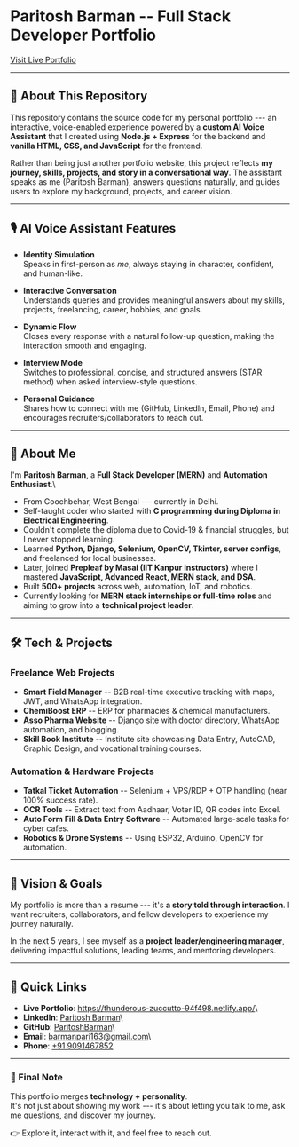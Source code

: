# Paritosh Barman -- Full Stack Developer Portfolio

[Visit Live Portfolio](https://thunderous-zuccutto-94f498.netlify.app/)


------------------------------------------------------------------------

## 📖 About This Repository

This repository contains the source code for my personal portfolio ---
an interactive, voice-enabled experience powered by a **custom AI Voice
Assistant** that I created using **Node.js + Express** for the backend
and **vanilla HTML, CSS, and JavaScript** for the frontend.

Rather than being just another portfolio website, this project reflects
**my journey, skills, projects, and story in a conversational way**. The
assistant speaks as me (Paritosh Barman), answers questions naturally,
and guides users to explore my background, projects, and career vision.

------------------------------------------------------------------------

## 🎙️ AI Voice Assistant Features

-   **Identity Simulation**\
    Speaks in first-person as *me*, always staying in character,
    confident, and human-like.

-   **Interactive Conversation**\
    Understands queries and provides meaningful answers about my skills,
    projects, freelancing, career, hobbies, and goals.

-   **Dynamic Flow**\
    Closes every response with a natural follow-up question, making the
    interaction smooth and engaging.

-   **Interview Mode**\
    Switches to professional, concise, and structured answers (STAR
    method) when asked interview-style questions.

-   **Personal Guidance**\
    Shares how to connect with me (GitHub, LinkedIn, Email, Phone) and
    encourages recruiters/collaborators to reach out.

------------------------------------------------------------------------

## 🚀 About Me

I'm **Paritosh Barman**, a **Full Stack Developer (MERN)** and
**Automation Enthusiast**.\
- From Coochbehar, West Bengal --- currently in Delhi.
- Self-taught coder who started with **C programming during Diploma in
Electrical Engineering**.
- Couldn't complete the diploma due to Covid-19 & financial struggles,
but I never stopped learning.
- Learned **Python, Django, Selenium, OpenCV, Tkinter, server configs**,
and freelanced for local businesses.
- Later, joined **Prepleaf by Masai (IIT Kanpur instructors)** where I
mastered **JavaScript, Advanced React, MERN stack, and DSA**.
- Built **500+ projects** across web, automation, IoT, and robotics.
- Currently looking for **MERN stack internships or full-time roles**
and aiming to grow into a **technical project leader**.

------------------------------------------------------------------------

## 🛠️ Tech & Projects

### Freelance Web Projects

-   **Smart Field Manager** -- B2B real-time executive tracking with
    maps, JWT, and WhatsApp integration.
-   **ChemiBoost ERP** -- ERP for pharmacies & chemical manufacturers.
-   **Asso Pharma Website** -- Django site with doctor directory,
    WhatsApp automation, and blogging.
-   **Skill Book Institute** -- Institute site showcasing Data Entry,
    AutoCAD, Graphic Design, and vocational training courses.

### Automation & Hardware Projects

-   **Tatkal Ticket Automation** -- Selenium + VPS/RDP + OTP handling
    (near 100% success rate).
-   **OCR Tools** -- Extract text from Aadhaar, Voter ID, QR codes into
    Excel.
-   **Auto Form Fill & Data Entry Software** -- Automated large-scale
    tasks for cyber cafes.
-   **Robotics & Drone Systems** -- Using ESP32, Arduino, OpenCV for
    automation.

------------------------------------------------------------------------

## 🎯 Vision & Goals

My portfolio is more than a resume --- it's **a story told through
interaction**.
I want recruiters, collaborators, and fellow developers to experience my
journey naturally.

In the next 5 years, I see myself as a **project leader/engineering
manager**, delivering impactful solutions, leading teams, and mentoring
developers.

------------------------------------------------------------------------

## 🔗 Quick Links

-   **Live Portfolio**:
    <https://thunderous-zuccutto-94f498.netlify.app/>\
-   **LinkedIn**: [Paritosh
    Barman](https://www.linkedin.com/in/paritosh-barman-003257229)\
-   **GitHub**: [ParitoshBarman](https://github.com/ParitoshBarman)\
-   **Email**: <barmanpari163@gmail.com>\
-   **Phone**: [+91 9091467852](tel:+919091467852)

------------------------------------------------------------------------

### 💬 Final Note

This portfolio merges **technology + personality**.\
It's not just about showing my work --- it's about letting you talk to
me, ask me questions, and discover my journey.

👉 Explore it, interact with it, and feel free to reach out.
